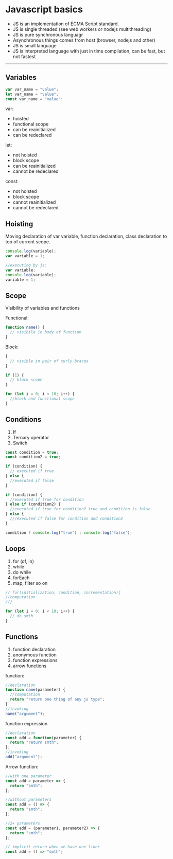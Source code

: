 # Javascript basics

- JS is an implementation of ECMA Script standard.
- JS is single threaded (see web workers or nodejs multithreading)
- JS is pure synchronous languagr
- Asynchronous things comes from host (browser, nodejs and other)
- JS is small language
- JS is interpreted language with just in time compilation, can be fast, but not fastest

---

## Variables

```js
var var_name = "value";
let var_name = "value";
const var_name = "value":
```

var:

- hoisted
- functional scope
- can be reainitialized
- can be redeclared

let:

- not hoisted
- block scope
- can be reainitialized
- cannot be redeclared

const:

- not hoisted
- block scope
- cannot reainitialized
- cannot be redeclared

## Hoisting

Moving declaration of var variable, function declaration, class declaration to top of current scope.

```js
console.log(variable);
var variable = 1;

//executing by js:
var variable;
console.log(variable);
variable = 1;
```

## Scope

Visibility of variables and functions

Functional:

```js
function name() {
  // visibile in body of function
}
```

Block:

```js
{
  // visible in pair of curly braces
}

if (1) {
  // block scope
}

for (let i = 0; i < 10; i++) {
  //block and functional scope
}
```

## Conditions

1. If
2. Ternary operator
3. Switch

```js
const condition = true;
const condition2 = true;

if (condition) {
  // executed if true
} else {
  //executed if false
}

if (condition) {
  //executed if true for condition
} else if (condition2) {
  //executed if true for condition2 true and condition is false
} else {
  ///executed if false for condition and condition2
}

condition ? console.log("true") : console.log("false");
```

## Loops

1. for (of, in)
2. while
3. do while
4. forEach
5. map, filter so on

```js
// for(initialization, condition, incrementation){
//computation
//}

for (let i = 0; i < 10; i++) {
  // do smth
}
```

## Functions

1. function declaration
2. anonymous function
3. function expressions
4. arrow functions

function:

```js
//declaration
function name(parameter) {
  //computation
  return "return one thing of any js type";
}
//invoking
name("argument");
```

function expression

```js
//declaration
const add = function(parameter) {
  return "return smth";
};
//invoking
add("argument");
```

Arrow function:

```js
//with one parameter
const add = parameter => {
  return "smth";
};

//without parameters
const add = () => {
  return "smth";
};

//2+ parameters
const add = (parameter1, parameter2) => {
  return "smth";
};

// implicit return when we have one liner
const add = () => "smth";
```
